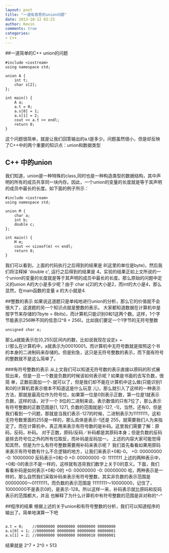```yaml
---
layout: post
title: "一道有意思的union问题"
date: 2013-10-12 02:23
author: Kevin
comments: true
categories: 
- C++
---
```

##一道简单的C++ union的问题

	#include <iostream>
	using namespace std;
	
	union A {
    	int t;
    	char s[2];
	};

	int main() {
    	A a;
    	a.t = 0;
    	a.s[0] = 1;
    	a.s[1] = 2;
    	cout << a.t << endl;
    	return 0;
	}


这个问题很简单，就是让我们回答输出的a.t是多少。问题虽然很小，但是却反映了C++中的两个重要的知识点：union和数据类型

## C++ 中的union
我们知道，union是一种特殊的class,同时也是一种构造类型的数据结构，其中声明的所有的成员共享同一块内存。因此，一个union的变量的长度就是等于其声明的成员中最长的长度。如下面的例子所示：

	#include <iostream>
	using namespace std;
	
	union M {
    	char a;
    	int b;
    	double c;
	};

	int main() {
    	M m;
    	cout << sizeof(m) << endl;
    	return 0;
	}

我们可以看到，上面的代码执行之后得到的结果是 8(这里的单位是byte)，然后我们将注释掉 'double c', 运行之后得到的结果是 4。实验的结果正如上文所说的一个union的变量的长度就是等于其声明的成员中最长的长度。那么原始的问题中定义的union A的大小是多少呢？由于 char s[2]的大小是2，而int的大小是4，那么显然，在main函数的变量 a 的大小就是4.

##整数的表示
如果说这道题只是单纯地进行union的分析，那么它的价值就不会很大了，这道题的另一个知识点就是整数的表示。
大家都知道数据在计算机中是按字节来存储的(1byte = 8bits)，而计算机只能识别0和1这两个数。这样，1个字节能表示256种不同的信息(2^8 = 256)。比如我们要定一个1字节的无符号整数
<pre><code>unsigned char a;</code></pre>
那么a就能表示在[0,255]区间内的数，比如说我现在设定<code>a = 17</code>那么在计算机中，a就表示为00010001。而计算机中无符号数就是按照这个书的本身的二进制码来存储的。但是别急，这只是无符号整数的表示，而下面有符号的整数就不是这么简单了。

###有符号整数的表示
从上文我们可以知道无符号数的表示直接以原码的形式展现出来，但是一旦一个数是负数的时候该如何表示呢？如果是书面的去写负数，很简
单，正数前面加一个<code>-</code>就可以了，但是我们却不能在计算机中这么做(只能识别1和0的计算机君表示根本不知道这是什么玩意
儿)，那么就引入了这样的一种表示方法，那就是最高位作为符号位，如果第一位是0则表示正数，第一位是1就表示负数，这样的话，对于一个
8位的二进制来说，表示数值的只有7位了，那么表示有符号整数的正数范围是[1, 127], 负数的范围就是[-127, -1]，当然，还有0，但是
我们看到一个问题，那就是当我们表示-127的时候，二进制表示为11111111，这和无符号数里面的255是一样的，那么具体是表示-1还是
255，就需要我们人为来指定了。而在计算机中，真正用来表示有符号数的是补码。这里我们需要了解：原码，反码，补码。
对于正数，原码/反码／补码都是其原码本身；但是负数的反码是除去符号位之外的所有位取反，而补码是反码加一。
上述的内容大家可能觉得知其然，但是为什么有符号整数需要用补码来表示呢？
我们首先看看如果用原码来表示有符号数有什么不合逻辑的地方，让我们来表示+0和-0。
+0: 00000000
-0: 10000000
反码表示+0和-0
+0: 00000000
-0: 11111111
上述的两种表示中，+0和-0的表示不是一样的，这样就有违背我们数学上关于0的意义。下面，我们看看补码是如何表示+0和-0的
+0: 00000000
-0: 00000000
哈，两种表示是一样的，那么自然我们采取补码来表示有符号整数，其实非负数的表示范围是00000000～01111111，而负数的表示范围是
11111111～10000000，记住了，10000000不是表示0的，是表示-128。所以这样一来，补码表示就比原码和反码表示的范围都大，并且
也解释了为什么计算机中有符号整数的范围是非对称的^-^

##程序的结果
根据上述的关于union和有符号整数的分析，我们可以知道程序的输出了。简单地演算一下吧
<pre><code>
a.t = 0;    //00000000 00000000 00000000 00000000
a.s[0] = 1; //00000000 00000000 00000000 00000001
a.s[1] = 2; //00000000 00000000 00000010 00000001
</code></pre>
结果就是 2^7 + 2^0 = 513




